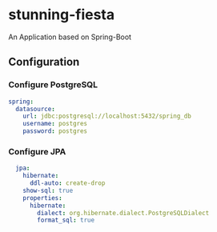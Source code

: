 # stunning-fiesta

An Application based on Spring-Boot

## Configuration

### Configure PostgreSQL

```yaml
spring:
  datasource:
    url: jdbc:postgresql://localhost:5432/spring_db
    username: postgres
    password: postgres
```

### Configure JPA

```yaml
  jpa:
    hibernate:
      ddl-auto: create-drop
    show-sql: true
    properties:
      hibernate:
        dialect: org.hibernate.dialect.PostgreSQLDialect
        format_sql: true
```